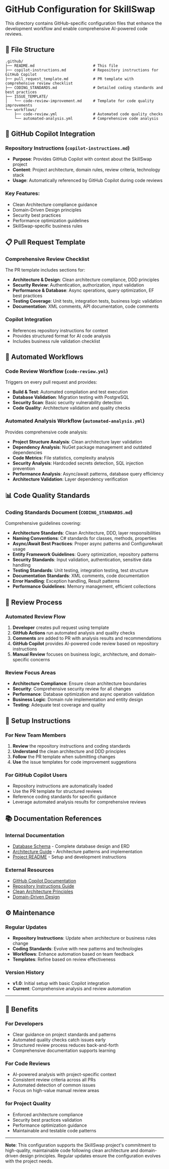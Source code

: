 # GitHub Configuration for SkillSwap

This directory contains GitHub-specific configuration files that enhance the development workflow and enable comprehensive AI-powered code reviews.

## 📁 File Structure

```
.github/
├── README.md                          # This file
├── copilot-instructions.md            # Repository instructions for GitHub Copilot
├── pull_request_template.md           # PR template with comprehensive review checklist
├── CODING_STANDARDS.md                # Detailed coding standards and best practices
├── ISSUE_TEMPLATE/
│   └── code-review-improvement.md     # Template for code quality improvements
└── workflows/
    ├── code-review.yml                # Automated code quality checks
    └── automated-analysis.yml         # Comprehensive code analysis
```

## 🤖 GitHub Copilot Integration

### Repository Instructions (`copilot-instructions.md`)
- **Purpose**: Provides GitHub Copilot with context about the SkillSwap project
- **Content**: Project architecture, domain rules, review criteria, technology stack
- **Usage**: Automatically referenced by GitHub Copilot during code reviews

### Key Features:
- Clean Architecture compliance guidance
- Domain-Driven Design principles
- Security best practices
- Performance optimization guidelines
- SkillSwap-specific business rules

## 📋 Pull Request Template

### Comprehensive Review Checklist
The PR template includes sections for:

- **Architecture & Design**: Clean architecture compliance, DDD principles
- **Security Review**: Authentication, authorization, input validation
- **Performance & Database**: Async operations, query optimization, EF best practices
- **Testing Coverage**: Unit tests, integration tests, business logic validation
- **Documentation**: XML comments, API documentation, code comments

### Copilot Integration
- References repository instructions for context
- Provides structured format for AI code analysis
- Includes business rule validation checklist

## 🔬 Automated Workflows

### Code Review Workflow (`code-review.yml`)
Triggers on every pull request and provides:

- **Build & Test**: Automated compilation and test execution
- **Database Validation**: Migration testing with PostgreSQL
- **Security Scan**: Basic security vulnerability detection
- **Code Quality**: Architecture validation and quality checks

### Automated Analysis Workflow (`automated-analysis.yml`)
Provides comprehensive code analysis:

- **Project Structure Analysis**: Clean architecture layer validation
- **Dependency Analysis**: NuGet package management and outdated dependencies
- **Code Metrics**: File statistics, complexity analysis
- **Security Analysis**: Hardcoded secrets detection, SQL injection prevention
- **Performance Analysis**: Async/await patterns, database query efficiency
- **Architecture Validation**: Layer dependency verification

## 📊 Code Quality Standards

### Coding Standards Document (`CODING_STANDARDS.md`)
Comprehensive guidelines covering:

- **Architecture Standards**: Clean Architecture, DDD, layer responsibilities
- **Naming Conventions**: C# standards for classes, methods, properties
- **Async/Await Best Practices**: Proper async patterns and ConfigureAwait usage
- **Entity Framework Guidelines**: Query optimization, repository patterns
- **Security Standards**: Input validation, authentication, sensitive data handling
- **Testing Standards**: Unit testing, integration testing, test structure
- **Documentation Standards**: XML comments, code documentation
- **Error Handling**: Exception handling, Result patterns
- **Performance Guidelines**: Memory management, efficient collections

## 🎯 Review Process

### Automated Review Flow
1. **Developer** creates pull request using template
2. **GitHub Actions** run automated analysis and quality checks
3. **Comments** are added to PR with analysis results and recommendations
4. **GitHub Copilot** provides AI-powered code review based on repository instructions
5. **Manual Review** focuses on business logic, architecture, and domain-specific concerns

### Review Focus Areas
- **Architecture Compliance**: Ensure clean architecture boundaries
- **Security**: Comprehensive security review for all changes
- **Performance**: Database optimization and async operation validation
- **Business Logic**: Domain rule implementation and entity design
- **Testing**: Adequate test coverage and quality

## 🔧 Setup Instructions

### For New Team Members
1. **Review** the repository instructions and coding standards
2. **Understand** the clean architecture and DDD principles
3. **Follow** the PR template when submitting changes
4. **Use** the issue templates for code improvement suggestions

### For GitHub Copilot Users
- Repository instructions are automatically loaded
- Use the PR template for structured reviews
- Reference coding standards for specific guidance
- Leverage automated analysis results for comprehensive reviews

## 📚 Documentation References

### Internal Documentation
- [Database Schema](../docs/database-schema.md) - Complete database design and ERD
- [Architecture Guide](../docs/tools-and-architecture.md) - Architecture patterns and implementation
- [Project README](../README-Docker.md) - Setup and development instructions

### External Resources
- [GitHub Copilot Documentation](https://docs.github.com/en/copilot)
- [Repository Instructions Guide](https://docs.github.com/en/copilot/how-tos/configure-custom-instructions/add-repository-instructions)
- [Clean Architecture Principles](https://blog.cleancoder.com/uncle-bob/2012/08/13/the-clean-architecture.html)
- [Domain-Driven Design](https://martinfowler.com/bliki/DomainDrivenDesign.html)

## ⚙️ Maintenance

### Regular Updates
- **Repository Instructions**: Update when architecture or business rules change
- **Coding Standards**: Evolve with new patterns and technologies
- **Workflows**: Enhance automation based on team feedback
- **Templates**: Refine based on review effectiveness

### Version History
- **v1.0**: Initial setup with basic Copilot integration
- **Current**: Comprehensive analysis and review automation

---

## 🎯 Benefits

### For Developers
- Clear guidance on project standards and patterns
- Automated quality checks catch issues early
- Structured review process reduces back-and-forth
- Comprehensive documentation supports learning

### For Code Reviews
- AI-powered analysis with project-specific context
- Consistent review criteria across all PRs
- Automated detection of common issues
- Focus on high-value manual review areas

### for Project Quality
- Enforced architecture compliance
- Security best practices validation
- Performance optimization guidance
- Maintainable and testable code patterns

---

**Note**: This configuration supports the SkillSwap project's commitment to high-quality, maintainable code following clean architecture and domain-driven design principles. Regular updates ensure the configuration evolves with the project needs.